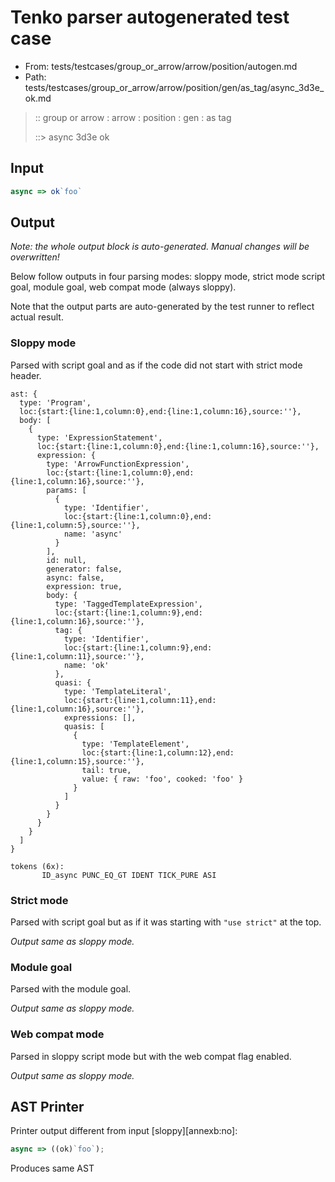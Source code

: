 # Tenko parser autogenerated test case

- From: tests/testcases/group_or_arrow/arrow/position/autogen.md
- Path: tests/testcases/group_or_arrow/arrow/position/gen/as_tag/async_3d3e_ok.md

> :: group or arrow : arrow : position : gen : as tag
>
> ::> async 3d3e ok

## Input


`````js
async => ok`foo`
`````

## Output

_Note: the whole output block is auto-generated. Manual changes will be overwritten!_

Below follow outputs in four parsing modes: sloppy mode, strict mode script goal, module goal, web compat mode (always sloppy).

Note that the output parts are auto-generated by the test runner to reflect actual result.

### Sloppy mode

Parsed with script goal and as if the code did not start with strict mode header.

`````
ast: {
  type: 'Program',
  loc:{start:{line:1,column:0},end:{line:1,column:16},source:''},
  body: [
    {
      type: 'ExpressionStatement',
      loc:{start:{line:1,column:0},end:{line:1,column:16},source:''},
      expression: {
        type: 'ArrowFunctionExpression',
        loc:{start:{line:1,column:0},end:{line:1,column:16},source:''},
        params: [
          {
            type: 'Identifier',
            loc:{start:{line:1,column:0},end:{line:1,column:5},source:''},
            name: 'async'
          }
        ],
        id: null,
        generator: false,
        async: false,
        expression: true,
        body: {
          type: 'TaggedTemplateExpression',
          loc:{start:{line:1,column:9},end:{line:1,column:16},source:''},
          tag: {
            type: 'Identifier',
            loc:{start:{line:1,column:9},end:{line:1,column:11},source:''},
            name: 'ok'
          },
          quasi: {
            type: 'TemplateLiteral',
            loc:{start:{line:1,column:11},end:{line:1,column:16},source:''},
            expressions: [],
            quasis: [
              {
                type: 'TemplateElement',
                loc:{start:{line:1,column:12},end:{line:1,column:15},source:''},
                tail: true,
                value: { raw: 'foo', cooked: 'foo' }
              }
            ]
          }
        }
      }
    }
  ]
}

tokens (6x):
       ID_async PUNC_EQ_GT IDENT TICK_PURE ASI
`````

### Strict mode

Parsed with script goal but as if it was starting with `"use strict"` at the top.

_Output same as sloppy mode._

### Module goal

Parsed with the module goal.

_Output same as sloppy mode._

### Web compat mode

Parsed in sloppy script mode but with the web compat flag enabled.

_Output same as sloppy mode._

## AST Printer

Printer output different from input [sloppy][annexb:no]:

````js
async => ((ok)`foo`);
````

Produces same AST
